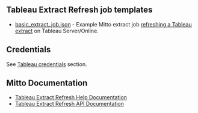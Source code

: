 ## Tableau Extract Refresh job templates

- [basic_extract_job.json](basic_extract_job.json) - Example Mitto extract job [refreshing a Tableau extract](https://help.tableau.com/current/pro/desktop/en-us/extracting_refresh.htm) on Tableau Server/Online.

## Credentials
See [Tableau credentials](/credentials/tableau) section.

## Mitto Documentation
- [Tableau Extract Refresh Help Documentation](https://www.zuar.com/help/mitto/tableau-extract-refresh/)
- [Tableau Extract Refresh API Documentation](https://www.zuar.com/api/mitto/latest/schemas/builtin/extract/jobs/job_extract/index.html)